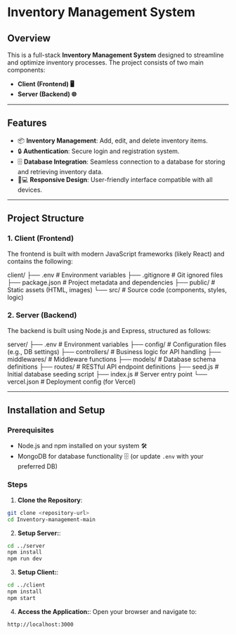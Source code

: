 # Inventory Management System

## Overview

This is a full-stack **Inventory Management System** designed to streamline and optimize inventory processes. The project consists of two main components:

- **Client (Frontend) 🖥️**
- **Server (Backend) 🌐**

---

## Features

- 📦 **Inventory Management**: Add, edit, and delete inventory items.  
- 🔒 **Authentication**: Secure login and registration system.  
- 🗄️ **Database Integration**: Seamless connection to a database for storing and retrieving inventory data.  
- 📱💻 **Responsive Design**: User-friendly interface compatible with all devices.

---

## Project Structure

### 1. Client (Frontend)

The frontend is built with modern JavaScript frameworks (likely React) and contains the following:

client/
├── .env # Environment variables
├── .gitignore # Git ignored files
├── package.json # Project metadata and dependencies
├── public/ # Static assets (HTML, images)
└── src/ # Source code (components, styles, logic)


### 2. Server (Backend)

The backend is built using Node.js and Express, structured as follows:

server/
├── .env # Environment variables
├── config/ # Configuration files (e.g., DB settings)
├── controllers/ # Business logic for API handling
├── middlewares/ # Middleware functions
├── models/ # Database schema definitions
├── routes/ # RESTful API endpoint definitions
├── seed.js # Initial database seeding script
├── index.js # Server entry point
└── vercel.json # Deployment config (for Vercel)


---

## Installation and Setup

### Prerequisites

- Node.js and npm installed on your system 🛠️  
- MongoDB for database functionality 🗄️ (or update `.env` with your preferred DB)

### Steps

1. **Clone the Repository**:

```bash
git clone <repository-url>
cd Inventory-management-main
```

2. **Setup Server:**:

```bash
cd ../server
npm install
npm run dev
```

3. **Setup Client:**:

```bash
cd ../client
npm install
npm start
```

4. **Access the Application:**:
    Open your browser and navigate to:

```bash
http://localhost:3000
```

